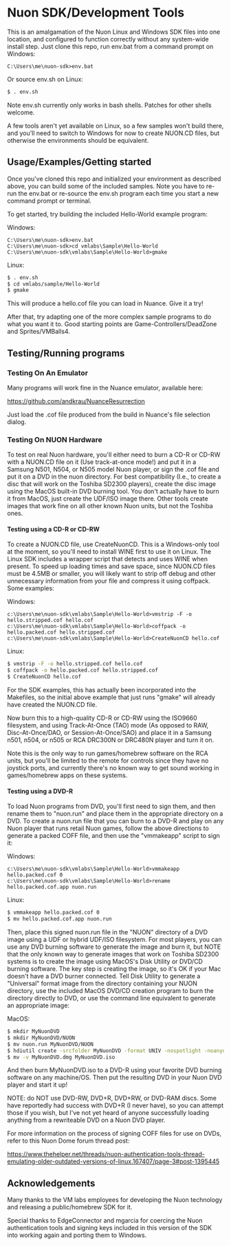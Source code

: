 # Nuon SDK/Development Tools

This is an amalgamation of the Nuon Linux and Windows SDK files into one
location, and configured to function correctly without any system-wide install
step. Just clone this repo, run env.bat from a command prompt on Windows:

```
C:\Users\me\nuon-sdk>env.bat
```

Or source env.sh on Linux:

```sh
$ . env.sh
```

Note env.sh currently only works in bash shells. Patches for other shells
welcome.

A few tools aren't yet available on Linux, so a few samples won't build there,
and you'll need to switch to Windows for now to create NUON.CD files, but
otherwise the environments should be equivalent.

## Usage/Examples/Getting started

Once you've cloned this repo and initialized your environment as described
above, you can build some of the included samples. Note you have to re-run the
env.bat or re-source the env.sh program each time you start a new command prompt
or terminal.

To get started, try building the included Hello-World example program:

Windows:
```
C:\Users\me\nuon-sdk>env.bat
C:\Users\me\nuon-sdk>cd vmlabs\Sample\Hello-World
C:\Users\me\nuon-sdk\vmlabs\Sample\Hello-World>gmake
```

Linux:
```sh
$ . env.sh
$ cd vmlabs/sample/Hello-World
$ gmake
```

This will produce a hello.cof file you can load in Nuance. Give it a try!

After that, try adapting one of the more complex sample programs to do what
you want it to. Good starting points are Game-Controllers/DeadZone and
Sprites/VMBalls4.

## Testing/Running programs

### Testing On An Emulator

Many programs will work fine in the Nuance emulator, available here:

https://github.com/andkrau/NuanceResurrection

Just load the .cof file produced from the build in Nuance's file selection
dialog.

### Testing On NUON Hardware

To test on real Nuon hardware, you'll either need to burn a CD-R or CD-RW with
a NUON.CD file on it (Use track-at-once mode!) and put it in a Samsung N501,
N504, or N505 model Nuon player, or sign the .cof file and put it on a DVD in
the nuon directory. For best compatibility (I.e., to create a disc that will
work on the Toshiba SD2300 players), create the disc image using the MacOS
built-in DVD burning tool. You don't actually have to burn it from MacOS, just
create the UDF/ISO image there. Other tools create images that work fine on all
other known Nuon units, but not the Toshiba ones.

#### Testing using a CD-R or CD-RW

To create a NUON.CD file, use CreateNuonCD. This is a Windows-only tool at the
moment, so you'll need to install WINE first to use it on Linux. The Linux SDK
includes a wrapper script that detects and uses WINE when present. To speed up
loading times and save space, since NUON.CD files must be 4.5MB or smaller, you
will likely want to strip off debug and other unnecessary information from your
file and compress it using coffpack. Some examples:

Windows:
```
c:\Users\me\nuon-sdk\vmlabs\Sample\Hello-World>vmstrip -F -o hello.stripped.cof hello.cof
c:\Users\me\nuon-sdk\vmlabs\Sample\Hello-World>coffpack -o hello.packed.cof hello.stripped.cof
c:\Users\me\nuon-sdk\vmlabs\Sample\Hello-World>CreateNuonCD hello.cof
```

Linux:
```sh
$ vmstrip -F -o hello.stripped.cof hello.cof
$ coffpack -o hello.packed.cof hello.stripped.cof
$ CreateNuonCD hello.cof
```

For the SDK examples, this has actually been incorporated into the Makefiles, so
the initial above example that just runs "gmake" will already have created the
NUON.CD file.

Now burn this to a high-quality CD-R or CD-RW using the ISO9660 filesystem, and
using Track-At-Once (TAO) mode (As opposed to RAW, Disc-At-Once/DAO, or
Session-At-Once/SAO) and place it in a Samsung n501, n504, or n505 or RCA
DRC300N or DRC480N player and turn it on.

Note this is the only way to run games/homebrew software on the RCA units, but
you'll be limited to the remote for controls since they have no joystick ports,
and currently there's no known way to get sound working in games/homebrew apps
on these systems.

#### Testing using a DVD-R

To load Nuon programs from DVD, you'll first need to sign them, and then rename
them to "nuon.run" and place them in the appropriate directory on a DVD. To
create a nuon.run file that you can burn to a DVD-R and play on any Nuon player
that runs retail Nuon games, follow the above directions to generate a packed
COFF file, and then use the "vmmakeapp" script to sign it:

Windows:
```
c:\Users\me\nuon-sdk\vmlabs\Sample\Hello-World>vmmakeapp hello.packed.cof 0
c:\Users\me\nuon-sdk\vmlabs\Sample\Hello-World>rename hello.packed.cof.app nuon.run
```

Linux:
```sh
$ vmmakeapp hello.packed.cof 0
$ mv hello.packed.cof.app nuon.run
```

Then, place this signed nuon.run file in the "NUON" directory of a DVD image
using a UDF or hybrid UDF/ISO filesystem. For most players, you can use any DVD
burning software to generate the image and burn it, but NOTE that the only known
way to generate images that work on Toshiba SD2300 systems is to create the
image using MacOS's Disk Utility or DVD/CD burning software. The key step is
creating the image, so it's OK if your Mac doesn't have a DVD burner connected.
Tell Disk Utility to generate a "Universal" format image from the directory
containing your NUON directory, use the included MacOS DVD/CD creation program
to burn the directory directly to DVD, or use the command line equivalent to
generate an appropriate image:

MacOS:
```sh
$ mkdir MyNuonDVD
$ mkdir MyNuonDVD/NUON
$ mv nuon.run MyNuonDVD/NUON
$ hdiutil create -srcfolder MyNuonDVD -format UNIV -nospotlight -noanyowners MyNuonDVD.dmg
$ mv -v MyNuonDVD.dmg MyNuonDVD.iso
```

And then burn MyNuonDVD.iso to a DVD-R using your favorite DVD burning software
on any machine/OS. Then put the resulting DVD in your Nuon DVD player and start
it up!

NOTE: do NOT use DVD-RW, DVD+R, DVD+RW, or DVD-RAM discs. Some have reportedly
had success with DVD+R (I never have), so you can attempt those if you wish, but
I've not yet heard of anyone successfully loading anything from a rewriteable
DVD on a Nuon DVD player.

For more information on the process of signing COFF files for use on DVDs, refer
to this Nuon Dome forum thread post:

https://www.thehelper.net/threads/nuon-authentication-tools-thread-emulating-older-outdated-versions-of-linux.167407/page-3#post-1395445

## Acknowledgements

Many thanks to the VM labs employees for developing the Nuon technology and
releasing a public/homebrew SDK for it.

Special thanks to EdgeConnector and mgarcia for coercing the Nuon authentication
tools and signing keys included in this version of the SDK into working again
and porting them to Windows.
